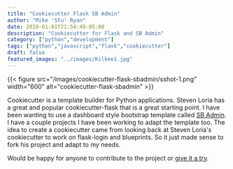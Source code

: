 ```yaml
---
title: "Cookiecutter Flask SB Admin"
author: "Mike 'Stu' Ryan"
date: 2019-01-01T21:54:49-05:00
description: "Cookiecutter for Flask and SB Admin"
category: ["python","development"]
tags: ["python","javascript","flask","cookiecutter"]
draft: false
featured_images: "../images/Kilkee1.jpg"
---
```


{{< figure src="/images/cookiecutter-flask-sbadmin/sshot-1.png" width="600" alt="cookiecutter-flask-sbadmin" >}}

Cookiecutter is a template builder for Python applications. Steven Loria has a great and popular cookiecutter-flask that is a great starting point. I have been wanting to use a dashboard style bootstrap template called [SB Admin](https://startbootstrap.com/template-overviews/sb-admin/). I have a couple projects I have been working to adapt the template too. The idea to create a cookiecutter came from looking back at Steven Loria's cookiecutter to work on flask-login and blueprints. So it just made sense to fork his project and adapt to my needs.

Would be happy for anyone to contribute to the project or [give it a try](https://github.com/MikeRyan56/cookiecutter-flask-sbadmin).